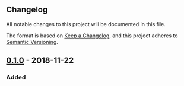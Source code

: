 Changelog
---------

All notable changes to this project will be documented in this file.

The format is based on [Keep a Changelog](https://keepachangelog.com/en/1.0.0/),
and this project adheres to [Semantic Versioning](https://semver.org/spec/v2.0.0.html).

## [0.1.0] - 2018-11-22
### Added

[0.1.0]:  https://github.com/drydart/flutter_sqlcipher/compare/0.0.6...0.1.0
